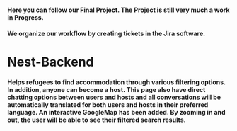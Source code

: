 #### Here you can follow our Final Project. The Project is still very much a work in Progress.
#### We organize our workflow by creating tickets in the Jira software.

# Nest-Backend

#### Helps refugees to find accommodation through various filtering options. In addition, anyone can become a host. This page also have direct chatting options between users and hosts and all conversations will be automatically translated for both users and hosts in their preferred language. An interactive GoogleMap has been added. By zooming in and out, the user will be able to see their filtered search results.

